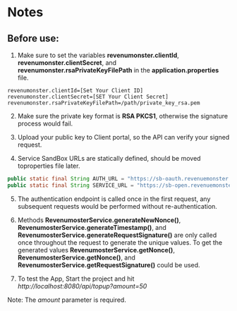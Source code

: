 # Notes

## Before use:

1) Make sure to set the variables **revenumonster.clientId**, **revenumonster.clientSecret**, and **revenumonster.rsaPrivateKeyFilePath** in the **application.properties** file.

```
revenumonster.clientId=[Set Your Client ID]
revenumonster.clientSecret=[SET Your Client Secret]
revenumonster.rsaPrivateKeyFilePath=/path/private_key_rsa.pem
```

2) Make sure the private key format is **RSA PKCS1**, otherwise the signature process would fail.

3) Upload your public key to Client portal, so the API can verify your signed request.

4) Service SandBox URLs are statically defined, should be moved toproperties file later.

```java
public static final String AUTH_URL = "https://sb-oauth.revenuemonster.my/v1/token";
public static final String SERVICE_URL = "https://sb-open.revenuemonster.my/v3/wallet/topup";
```

5) The authentication endpoint is called once in the first request, any subsequent requests would be performed without re-authentication.

6) Methods **RevenumosterService.generateNewNonce()**, **RevenumosterService.generateTimestamp()**, and **RevenumosterService.generateRequestSignature()** are only called once throughout the request to generate the unique values.
To get the generated values **RevenumosterService.getNonce()**, **RevenumosterService.getNonce()**, and **RevenumosterService.getRequestSignature()** could be used.

7) To test the App, Start the project and hit _http://localhost:8080/api/topup?amount=50_

Note: The _amount_ parameter is required.
